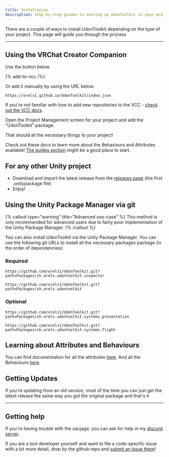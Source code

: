 ```yaml
---
title: Installation
description: Step-by-step guides to setting up UdonToolkit in your project.
---
```


There are a couple of ways to install UdonToolkit depending on the type of your project. This page will guide you through the process

---

## Using the VRChat Creator Companion

Use the button below

{% add-to-vcc /%}

Or add it manually by using the URL below:

```
https://orels1.github.io/UdonToolkit/index.json
```

If you're not familiar with how to add new repositories to the VCC - [check out the VCC docs](https://vcc.docs.vrchat.com/guides/community-repositories).

Open the Project Management screen for your project and add the "UdonToolkit" package.

That should all the necessary things to your project!

Check out these docs to learn more about the Behaviours and Attributes available! [The guides section](/docs/guides/guides-overview) might be a good place to start.

## For any other Unity project

- Download and import the latest release from the [releases page](https://github.com/orels1/UdonToolkit/releases) (the first .unitypackage file)
- Enjoy!

## Using the Unity Package Manager via git

{% callout type="warning" title="Advanced use-case" %}
This method is only recommended for advanced users due to fairly poor implementation of the Unity Package Manager.
{% /callout %}

You can also install UdonToolkit via the Unity Package Manager. You can use the following git URLs to install all the necessary packages package (in the order of dependencies):

### Required

```text
https://github.com/orels1/UdonToolkit.git?path=Packages/sh.orels.udontoolkit.inspector
```

```text
https://github.com/orels1/UdonToolkit.git?path=Packages/sh.orels.udontoolkit
```

### Optional

```text
https://github.com/orels1/UdonToolkit.git?path=Packages/sh.orels.udontoolkit.systems.presentation
```

```text
https://github.com/orels1/UdonToolkit.git?path=Packages/sh.orels.udontoolkit.systems.flight
```

## Learning about Attributes and Behaviours

You can find documentation for all the attributes [here](/docs/attributes/attributes-list). And all the Behaviours [here](/docs/behaviours/overview).

## Getting Updates

If you're updating from an old version, most of the time you can just get the latest release the same way you got the original package and that's it

---

## Getting help

If you're having trouble with the oacjage, you can ask for help in my [discord server](https://discord.gg/orels1).

If you are a tool developer yourself and want to file a code-specific issue with a bit more detail, drop by the github repo and [submit an issue there](https://github.com/orels1/UdonToolkit/issues/new)!

